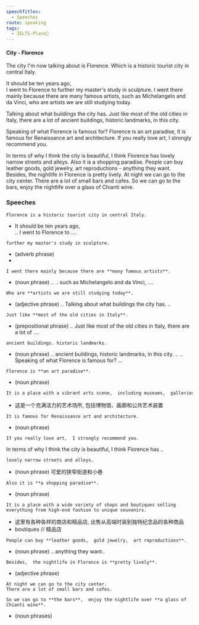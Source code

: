 ```yaml
---
speechTitles:
  - Speeches
route: speaking
tags:
  - IELTS-Place🗼
---
```


#### City - Florence

The city I'm now talking about is Florence. Which is a historic tourist city in central Italy.

It should be  ten years ago,  
I went to Florence to further my master's study in sculpture. 
I went there mainly because there are many famous artists,  such as Michelangelo and da Vinci,  who are artists we are still studying today.

Talking about what buildings the city has. Just like most of the old cities in Italy,  there are a lot of ancient buildings,  historic landmarks,  in this city. 

Speaking of what Florence is famous for?   Florence is an art paradise,   It is famous for Renaissance art and architecture. If you really love art,  I strongly recommend you.

In terms of why I think the city is beautiful,  I think Florence has lovely narrow streets and alleys. 
Also it is a shopping paradise. People can buy leather goods,  gold jewelry,  art reproductions - anything they want. Besides,  the nightlife in Florence is pretty lively. 
At night we can go to the city center. There are a lot of small bars and cafes. 
So we can go to the bars,  enjoy the nightlife over a glass of Chianti wine.

### Speeches
```
Florence is a historic tourist city in central Italy. 
```
- It should be ten years ago,  
.. I went to Florence to ....

```
further my master's study in sculpture. 
```
- (adverb phrase)
- 
```
I went there mainly because there are **many famous artists**. 
```
- (noun phrase)
.. .. such as Michelangelo and da Vinci,  ....
```
Who are **artists we are still studying today**. 
```
- (adjective phrase)
.. Talking about what buildings the city has. ..
```
Just like **most of the old cities in Italy**. 
```
- (prepositional phrase)
.. Just like most of the old cities in Italy,  there are a lot of ....
```
ancient buildings. historic landmarks.  
```
- (noun phrase)
.. ancient buildings,  historic landmarks,  in this city. ..
.. Speaking of what Florence is famous for? ...

```
Florence is **an art paradise**. 
```
- (noun phrase)

```markdown
It is a place with a vibrant arts scene,  including museums,  galleries,  and public art installations. 
```

- 这是一个充满活力的艺术场所, 包括博物馆、画廊和公共艺术装置



```
It is famous for Renaissance art and architecture. 
```
- (noun phrase)


```
If you really love art,  I strongly recommend you. 
```

In terms of why I think the city is beautiful,  I think Florence has ..

```
lovely narrow streets and alleys.  
```
- (noun phrase) 可爱的狭窄街道和小巷


```
Also it is **a shopping paradise**. 
```
- (noun phrase)

```
It is a place with a wide variety of shops and boutiques selling everything from high-end fashion to unique souvenirs. 
```
- 这里有各种各样的商店和精品店, 出售从高端时装到独特纪念品的各种商品
- boutiques // 精品店
```
People can buy **leather goods,  gold jewelry,  art reproductions**. 
```
- (noun phrase)
.. anything they want.. 

```
Besides,  the nightlife in Florence is **pretty lively**. 
```
- (adjective phrase)
```
At night we can go to the city center. 
There are a lot of small bars and cafes. 

So we can go to **the bars**,  enjoy the nightlife over **a glass of Chianti wine**. 
```
- (noun phrases)
